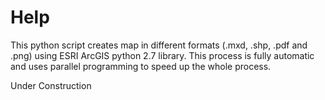 # Help
This python script creates map in different formats (.mxd, .shp, .pdf and .png) using ESRI ArcGIS python 2.7 library.
This process is fully automatic and uses parallel programming to speed up the whole process.

Under Construction
